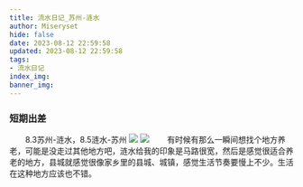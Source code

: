 ```yaml
---
title: 流水日记_苏州-涟水
author: Miseryset
hide: false
date: 2023-08-12 22:59:58
updated: 2023-08-12 22:59:58
tags:
- 流水日记
index_img:
banner_img:
---
```

### 短期出差
&emsp;&emsp;8.3苏州-涟水，8.5涟水-苏州
![](https://cdn.staticaly.com/gh/Miseryset/PicX@master/20230812/0.6waz0rpat6yo.webp)
![](https://cdn.staticaly.com/gh/Miseryset/PicX@master/20230812/0.48inxqqh35j4.webp)
&emsp;&emsp;有时候有那么一瞬间想找个地方养老，可能是没走过其他地方吧，涟水给我的印象是马路很宽，然后是感觉很适合养老的地方，县城就感觉很像家乡里的县城、城镇，感觉生活节奏要慢上不少。生活在这种地方应该也不错。
